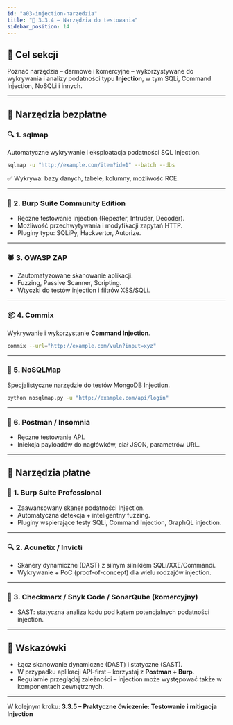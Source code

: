 ```yaml
---
id: "a03-injection-narzedzia"
title: "🧰 3.3.4 – Narzędzia do testowania"
sidebar_position: 14
---
```


## 🎯 Cel sekcji

Poznać narzędzia – darmowe i komercyjne – wykorzystywane do wykrywania i analizy podatności typu **Injection**, w tym SQLi, Command Injection, NoSQLi i innych.

---

## 🧰 Narzędzia bezpłatne

### 🔍 1. **sqlmap**
Automatyczne wykrywanie i eksploatacja podatności SQL Injection.

```bash
sqlmap -u "http://example.com/item?id=1" --batch --dbs
```

✅ Wykrywa: bazy danych, tabele, kolumny, możliwość RCE.

---

### 🧪 2. **Burp Suite Community Edition**

- Ręczne testowanie injection (Repeater, Intruder, Decoder).
- Możliwość przechwytywania i modyfikacji zapytań HTTP.
- Pluginy typu: SQLiPy, Hackvertor, Autorize.

---

### 🕷 3. **OWASP ZAP**

- Zautomatyzowane skanowanie aplikacji.
- Fuzzing, Passive Scanner, Scripting.
- Wtyczki do testów injection i filtrów XSS/SQLi.

---

### 📦 4. **Commix**

Wykrywanie i wykorzystanie **Command Injection**.

```bash
commix --url="http://example.com/vuln?input=xyz"
```

---

### 🧬 5. **NoSQLMap**

Specjalistyczne narzędzie do testów MongoDB Injection.

```bash
python nosqlmap.py -u "http://example.com/api/login"
```

---

### 🔧 6. **Postman / Insomnia**

- Ręczne testowanie API.
- Iniekcja payloadów do nagłówków, ciał JSON, parametrów URL.

---

## 💼 Narzędzia płatne

### 💎 1. **Burp Suite Professional**

- Zaawansowany skaner podatności Injection.
- Automatyczna detekcja + inteligentny fuzzing.
- Pluginy wspierające testy SQLi, Command Injection, GraphQL injection.

---

### 🔍 2. **Acunetix / Invicti**

- Skanery dynamiczne (DAST) z silnym silnikiem SQLi/XXE/Commandi.
- Wykrywanie + PoC (proof-of-concept) dla wielu rodzajów injection.

---

### 🧪 3. **Checkmarx / Snyk Code / SonarQube (komercyjny)**

- SAST: statyczna analiza kodu pod kątem potencjalnych podatności injection.

---

## 🧠 Wskazówki

- Łącz skanowanie dynamiczne (DAST) i statyczne (SAST).
- W przypadku aplikacji API-first – korzystaj z **Postman + Burp**.
- Regularnie przeglądaj zależności – injection może występować także w komponentach zewnętrznych.

---

W kolejnym kroku: **3.3.5 – Praktyczne ćwiczenie: Testowanie i mitigacja Injection**
